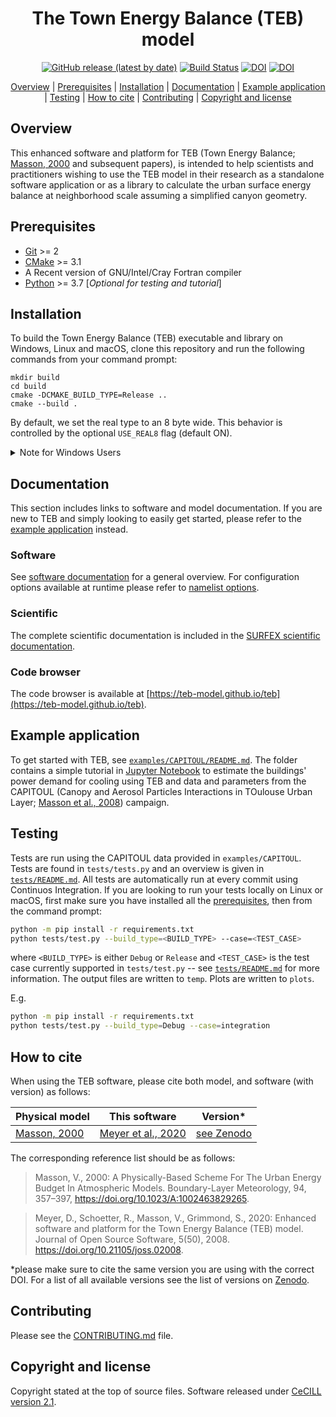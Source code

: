 <div align="center">

<!-- omit in toc -->
# The Town Energy Balance (TEB) model

[![GitHub release (latest by date)](https://img.shields.io/github/v/release/TEB-model/teb)](https://github.com/TEB-model/teb/releases/latest) [![Build Status](https://travis-ci.com/teb-model/teb.svg?branch=master)](https://travis-ci.com/teb-model/teb) [![DOI](https://joss.theoj.org/papers/10.21105/joss.02008/status.svg)](https://doi.org/10.21105/joss.02008) [![DOI](https://zenodo.org/badge/DOI/10.5281/zenodo.3887080.svg)](https://doi.org/10.5281/zenodo.3887080)

[Overview](#overview) | [Prerequisites](#prerequisites) | [Installation](#installation) | [Documentation](#documentation) | [Example application](#example-application) | [Testing](#testing) | [How to cite](#how-to-cite) | [Contributing](#contributing) | [Copyright and license](#copyright-and-license)
</div>

## Overview

This enhanced software and platform for TEB (Town Energy Balance; [Masson, 2000](https://dx.doi.org/10.1023/A:1002463829265) and subsequent papers), is intended to help scientists and practitioners wishing to use the TEB model in their research as a standalone software application or as a library to calculate the urban surface energy balance at neighborhood scale assuming a simplified canyon geometry.


## Prerequisites

- [Git](https://git-scm.com/) >= 2
- [CMake](https://cmake.org/) >= 3.1
- A Recent version of GNU/Intel/Cray Fortran compiler
- [Python](https://www.python.org/) >= 3.7 [*Optional for testing and tutorial*]


## Installation

To build the Town Energy Balance (TEB) executable and library on Windows, Linux and macOS, clone this repository and run the following commands from your command prompt:

```
mkdir build
cd build
cmake -DCMAKE_BUILD_TYPE=Release ..
cmake --build .
```

By default, we set the real type to an 8 byte wide. This behavior is controlled by the optional `USE_REAL8` flag (default ON).

<details>
<summary>Note for Windows Users</summary>

Make sure you have installed the Intel® Visual Studio Integration plugins or CMake will not be able to identify your compiler (`No CMAKE_Fortran_COMPILER could be found` error).
Make sure that you use Intel® Command-Line Window when launching CMake - The Intel® compiler provides a command-line window with the appropriate environment variables already set (see: [Using the Intel® Command-Line Window](https://software.intel.com/en-us/node/522358)).
You may also need to specify the generator flag `-G` in CMake; for example, if you are using Intel® Command-Line Window for Visual Studio 2017, then the CMake command should now be `cmake -G "Visual Studio 15 2017 Win64" ..`. For more information on how to specify generators in CMake see [cmake-generators](https://cmake.org/cmake/help/latest/manual/cmake-generators.7.html#visual-studio-generators)

E.g. on Windows using Intel® Command-Line Window for Visual Studio 2017:

```powershell
mkdir build && cd build
cmake -G "Visual Studio 15 2017 Win64" ..
cmake --build .
```
</details>


## Documentation

This section includes links to software and model documentation. If you are new to TEB and simply looking to easily get started, please refer to the [example application](#example-application) instead.

### Software

See [software documentation](docs/software-docs.md) for a general overview. For configuration options available at runtime please refer to [namelist options](docs/namelist-options.md).

### Scientific
The complete scientific documentation is included in the [SURFEX scientific documentation](http://www.umr-cnrm.fr/surfex/IMG/pdf/surfex_scidoc_v8.1.pdf).


### Code browser
The code browser is available at [https://teb-model.github.io/teb](https://teb-model.github.io/teb).


## Example application

To get started with TEB, see [`examples/CAPITOUL/README.md`](examples/CAPITOUL/README.md). The folder contains a simple tutorial in [Jupyter Notebook](https://jupyter.org/) to estimate the buildings' power demand for cooling using TEB and data and parameters from the CAPITOUL (Canopy and Aerosol Particles Interactions in TOulouse Urban Layer; [Masson et al., 2008](https://doi.org/10.1007/s00703-008-0289-4)) campaign.


## Testing

Tests are run using the CAPITOUL data provided in `examples/CAPITOUL`. Tests are found in `tests/tests.py` and an overview is given in [`tests/README.md`](tests/README.md). All tests are automatically run at every commit using Continuos Integration. If you are looking to run your tests locally on Linux or macOS, first make sure you have installed all the [prerequisites](#prerequisites), then from the command prompt:

``` bash
python -m pip install -r requirements.txt
python tests/test.py --build_type=<BUILD_TYPE> --case=<TEST_CASE>
```

where `<BUILD_TYPE>` is either `Debug` or `Release` and `<TEST_CASE>` is the test case currently supported in `tests/test.py` -- see [`tests/README.md`](tests/README.md) for more information. The output files are written to `temp`. Plots are written to `plots`.


E.g.

``` bash
python -m pip install -r requirements.txt
python tests/test.py --build_type=Debug --case=integration
```

## How to cite

When using the TEB software, please cite both model, and software (with version) as follows:

| Physical model                                          | This software                                      | Version*       |
| ------------------------------------------------------- | -------------------------------------------------- | -------------- |
| [Masson, 2000](https://doi.org/10.1023/A:1002463829265) | [Meyer et al., 2020](https://doi.org/10.21105/joss.02008) | [see Zenodo](https://doi.org/10.5281/zenodo.3887080) |


The corresponding reference list should be as follows:

> Masson, V., 2000: A Physically-Based Scheme For The Urban Energy Budget In Atmospheric Models. Boundary-Layer Meteorology, 94, 357–397, https://doi.org/10.1023/A:1002463829265.

> Meyer, D., Schoetter, R., Masson, V., Grimmond, S., 2020: Enhanced software and platform for the Town Energy Balance (TEB) model. Journal of Open Source Software, 5(50), 2008. https://doi.org/10.21105/joss.02008.

*please make sure to cite the same version you are using with the correct DOI. For a list of all available versions see the list of versions on [Zenodo](https://doi.org/10.5281/zenodo.3887080).


## Contributing

Please see the [CONTRIBUTING.md](CONTRIBUTING.md) file.


## Copyright and license

Copyright stated at the top of source files. Software released under [CeCILL version 2.1](Licence_CeCILL_V2.1-en.txt).
